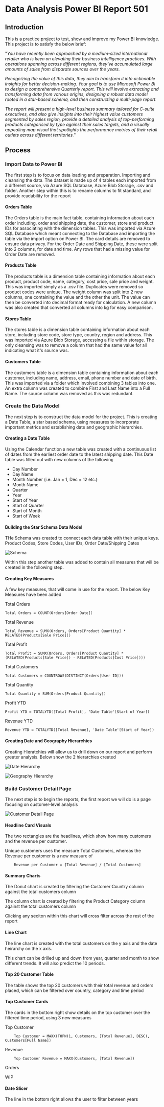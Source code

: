 # Data Analysis Power BI Report 501

## Introduction

This is a practice project to test, show and improve my Power BI knowledge. This project is to satisfy the below brief:

"_You have recently been approached by a medium-sized international retailer who is keen on elevating their business intelligence practices. With operations spanning across different regions, they've accumulated large amounts of sales from disparate sources over the years._

_Recognizing the value of this data, they aim to transform it into actionable insights for better decision-making. Your goal is to use Microsoft Power BI to design a comprehensive Quarterly report. This will involve extracting and transforming data from various origins, designing a robust data model rooted in a star-based schema, and then constructing a multi-page report._

_The report will present a high-level business summary tailored for C-suite executives, and also give insights into their highest value customers segmented by sales region, provide a detailed analysis of top-performing products categorised by type against their sales targets, and a visually appealing map visual that spotlights the performance metrics of their retail outlets across different territories._"

## Process

### Import Data to Power BI

The first step is to focus on data loading and preparation. Importing and cleansing the data. The dataset is made up of 4 tables each imported from a different source, via Azure SQL Database, Azure Blob Storage, .csv and folder. Another step within this is to rename columns to fit standard, and provide readability for the report

#### Orders Table

The Orders table is the main fact table, containing information about each order including, order and shipping date, the customer, store and product IDs for associating with the dimension tables. This was imported via Azure SQL Database which meant connecting to the Database and importing the table via the import option on Power BI. The card details are removed to ensure data privacy. For the Order Date and Shipping Date, these were split into 2 columns, for date and time. Any rows that had a missing value for Order Date are removed.

#### Products Table

The products table is a dimension table containing information about each product, product code, name, category, cost price, sale price and weight. This was imported simply as a .csv file. Duplicates were removed so product codes were unique. The weight column was split into 2 new columns, one containing the value and the other the unit. The value can then be converted into decimal format ready for calculation. A new column was also created that converted all columns into kg for easy comparison.

#### Stores Table

The stores table is a dimension table containing information about each store, including store code, store type, country, region and address. This was imported via Azure Blob Storage, accessing a file within storage. The only cleansing was to remove a column that had the same value for all indicating what it's source was.

#### Customers Table

The customers table is a dimension table containing information about each customer, including name, address, email, phone number and date of birth. This was imported via a folder which involved combining 3 tables into one. An extra column was created to combine First and Last Name into a Full Name. The source column was removed as this was redundant.

### Create the Data Model

The next step is to construct the data model for the project. This is creating a Date Table, a star based schema, using measures to incorporate important metrics and establishing date and geographic hierarchies.

#### Creating a Date Table

Using the Calendar function a new table was created with a continuous list of dates from the earliest order date to the latest shipping date. This Date table was filled out with new columns of the following

- Day Number
- Day Name
- Month Number (i.e. Jan = 1, Dec = 12 etc.)
- Month Name
- Quarter
- Year
- Start of Year
- Start of Quarter
- Start of Month
- Start of Week

#### Building the Star Schema Data Model

THe Schema was created to connect each data table with their unique keys. Product Codes, Store Codes, User IDs, Order Date/Shipping Dates

![Schema](Schema.png)

Within this step another table was added to contain all measures that will be created in the following step.

#### Creating Key Measures

A few key measures, that will come in use for the report. The below Key Measures have been added

Total Orders

    Total Orders = COUNT(Orders[Order Date])

Total Revenue

    Total Revenue = SUMX(Orders, Orders[Product Quantity] * RELATED(Products[Sale Price]))

Total Profit

    Total Profit = SUMX(Orders, Orders[Product Quantity] * (RELATED(Products[Sale Price]) - RELATED(Products[Cost Price])))

Total Customers

    Total Customers = COUNTROWS(DISTINCT(Orders[User ID]))

Total Quantity

    Total Quantity = SUM(Orders[Product Quantity])

Profit YTD

    Profit YTD = TOTALYTD([Total Profit], 'Date Table'[Start of Year])

Revenue YTD

    Revenue YTD = TOTALYTD([Total Revenue], 'Date Table'[Start of Year])
    
#### Creating Date and Geography Hierarchies

Creating Hieratchies will allow us to drill down on our report and perform greater analysis. Below show the 2 hierarchies created

![Date Hierarchy](DateHierarchy.png)

![Geography Hierarchy](GeographyHierarchy.png)

### Build Customer Detail Page

The next step is to begin the reports, the first report we will do is a page focusing on customer-level analysis

![Customer Detail Page](CustomerDetail.png)

#### Headline Card Visuals

The two rectangles are the headlines, which show how many customers and the revenue per customer.

Unique customers uses the measure Total Customers, whereas the Revenue per customer is a new measure of

        Revenue per Customer = [Total Revenue] / [Total Customers]

#### Summary Charts

The Donut chart is created by filtering the Customer Country column against the total customers column

The column chart is created by filtering the Product Category column against the total customers column

Clicking any seciton within this chart will cross filter across the rest of the report

#### Line Chart

The line chart is created with the total customers on the y axis and the date heirarchy on the x axis.

This chart can be drilled up and down from year, quarter and month to show different trends. It will also predict the 10 periods.

#### Top 20 Customer Table

The table shows the top 20 customers with their total revenue and orders placed, which can be filtered over country, category and time period

#### Top Customer Cards

The cards in the bottom right show details on the top customer over the filtered time period, using 3 new measures

Top Customer

        Top Customer = MAXX(TOPN(1, Customers, [Total Revenue], DESC), Customers[Full Name])

Revenue 

        Top Customer Revenue = MAXX(Customers, [Total Revenue])

Orders

WIP

#### Date Slicer

The line in the bottom right allows the user to filter between years


